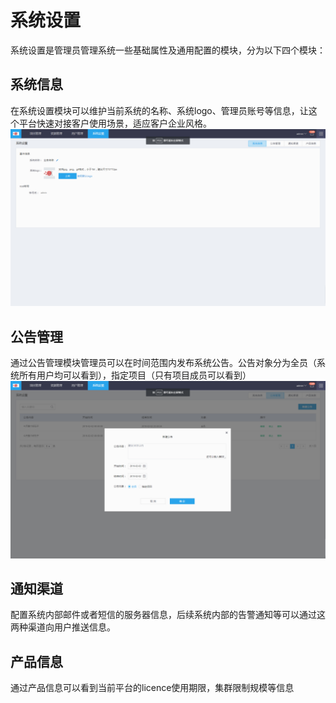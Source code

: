 # 系统设置
系统设置是管理员管理系统一些基础属性及通用配置的模块，分为以下四个模块：

## 系统信息
在系统设置模块可以维护当前系统的名称、系统logo、管理员账号等信息，让这个平台快速对接客户使用场景，适应客户企业风格。
  ![](/平台管理/图片/设置系统.png)

## 公告管理
通过公告管理模块管理员可以在时间范围内发布系统公告。公告对象分为全员（系统所有用户均可以看到），指定项目（只有项目成员可以看到）
![](/平台管理/图片/公告1.png)

## 通知渠道
配置系统内部邮件或者短信的服务器信息，后续系统内部的告警通知等可以通过这两种渠道向用户推送信息。

## 产品信息
通过产品信息可以看到当前平台的licence使用期限，集群限制规模等信息
